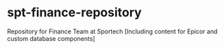 # spt-finance-repository
Repository for Finance Team at Sportech [Including content for Epicor and custom database components]
